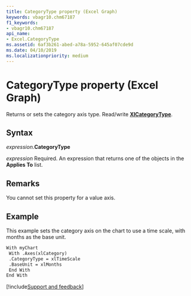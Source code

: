 ```yaml
---
title: CategoryType property (Excel Graph)
keywords: vbagr10.chm67187
f1_keywords:
- vbagr10.chm67187
api_name:
- Excel.CategoryType
ms.assetid: 6af3b261-abed-a78a-5952-645af07cde9d
ms.date: 04/10/2019
ms.localizationpriority: medium
---
```



# CategoryType property (Excel Graph)

Returns or sets the category axis type. Read/write **[XlCategoryType](excel.xlcategorytype.md)**.

## Syntax

_expression_.**CategoryType**

_expression_ Required. An expression that returns one of the objects in the **Applies To** list.


## Remarks

You cannot set this property for a value axis.


## Example

This example sets the category axis on the chart to use a time scale, with months as the base unit.

```vb
With myChart 
 With .Axes(xlCategory) 
 .CategoryType = xlTimeScale 
 .BaseUnit = xlMonths 
 End With 
End With
```

[!include[Support and feedback](~/includes/feedback-boilerplate.md)]